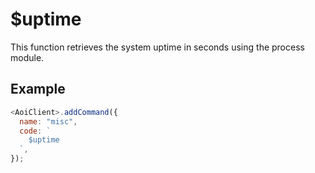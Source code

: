# $uptime

This function retrieves the system uptime in seconds using the process module.

## Example

```js
<AoiClient>.addCommand({
  name: "misc",
  code: `
    $uptime
  `,
});
```
